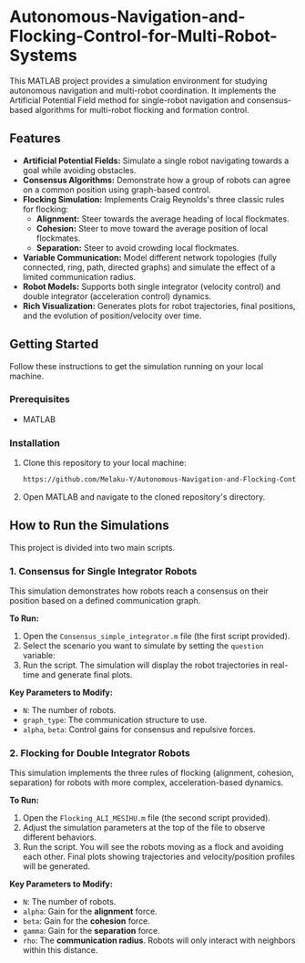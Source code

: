 # Autonomous-Navigation-and-Flocking-Control-for-Multi-Robot-Systems

This MATLAB project provides a simulation environment for studying autonomous navigation and multi-robot coordination. It implements the Artificial Potential Field method for single-robot navigation and consensus-based algorithms for multi-robot flocking and formation control.


## Features

-   **Artificial Potential Fields:** Simulate a single robot navigating towards a goal while avoiding obstacles.
-   **Consensus Algorithms:** Demonstrate how a group of robots can agree on a common position using graph-based control.
-   **Flocking Simulation:** Implements Craig Reynolds's three classic rules for flocking:
    -   **Alignment:** Steer towards the average heading of local flockmates.
    -   **Cohesion:** Steer to move toward the average position of local flockmates.
    -   **Separation:** Steer to avoid crowding local flockmates.
-   **Variable Communication:** Model different network topologies (fully connected, ring, path, directed graphs) and simulate the effect of a limited communication radius.
-   **Robot Models:** Supports both single integrator (velocity control) and double integrator (acceleration control) dynamics.
-   **Rich Visualization:** Generates plots for robot trajectories, final positions, and the evolution of position/velocity over time.

## Getting Started

Follow these instructions to get the simulation running on your local machine.

### Prerequisites

-   MATLAB

### Installation

1.  Clone this repository to your local machine:
    ```sh
    https://github.com/Melaku-Y/Autonomous-Navigation-and-Flocking-Control-for-Multi-Robot-Systems.git
    ```
2.  Open MATLAB and navigate to the cloned repository's directory.

## How to Run the Simulations

This project is divided into two main scripts.

### 1. Consensus for Single Integrator Robots

This simulation demonstrates how robots reach a consensus on their position based on a defined communication graph.

**To Run:**
1.  Open the `Consensus_simple_integrator.m` file (the first script provided).
2.  Select the scenario you want to simulate by setting the `question` variable:
3.  Run the script. The simulation will display the robot trajectories in real-time and generate final plots.

**Key Parameters to Modify:**
-   `N`: The number of robots.
-   `graph_type`: The communication structure to use.
-   `alpha`, `beta`: Control gains for consensus and repulsive forces.

### 2. Flocking for Double Integrator Robots

This simulation implements the three rules of flocking (alignment, cohesion, separation) for robots with more complex, acceleration-based dynamics.

**To Run:**
1.  Open the `Flocking_ALI_MESIHU.m` file (the second script provided).
2.  Adjust the simulation parameters at the top of the file to observe different behaviors.
3.  Run the script. You will see the robots moving as a flock and avoiding each other. Final plots showing trajectories and velocity/position profiles will be generated.

**Key Parameters to Modify:**
-   `N`: The number of robots.
-   `alpha`: Gain for the **alignment** force.
-   `beta`: Gain for the **cohesion** force.
-   `gamma`: Gain for the **separation** force.
-   `rho`: The **communication radius**. Robots will only interact with neighbors within this distance.

